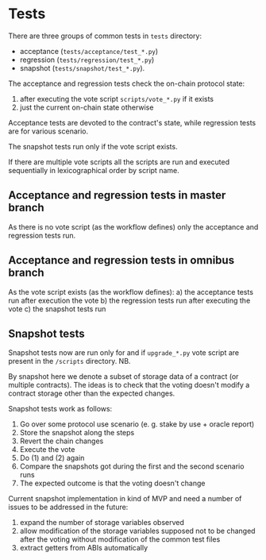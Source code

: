# Tests

There are three groups of common tests in `tests` directory:
- acceptance (`tests/acceptance/test_*.py`)
- regression (`tests/regression/test_*.py`)
- snapshot (`tests/snapshot/test_*.py`).

The acceptance and regression tests check the on-chain protocol state:

1) after executing the vote script `scripts/vote_*.py` if it exists
2) just the current on-chain state otherwise

Acceptance tests are devoted to the contract's state, while regression tests are for various scenario.

The snapshot tests run only if the vote script exists.

If there are multiple vote scripts all the scripts are run and executed
sequentially in lexicographical order by script name.

## Acceptance and regression tests in master branch

As there is no vote script (as the workflow defines) only the acceptance and regression tests run.

## Acceptance and regression tests in omnibus branch

As the vote script exists (as the workflow defines):
a) the acceptance tests run after execution the vote
b) the regression tests run after executing the vote
c) the snapshot tests run

## Snapshot tests

Snapshot tests now are run only for and if `upgrade_*.py` vote script
are present in the `/scripts` directory. NB.

By snapshot here we denote a subset of storage data of a contract (or multiple contracts).
The ideas is to check that the voting doesn't modify a contract storage other than the
expected changes.

Snapshot tests work as follows:

1) Go over some protocol use scenario (e. g. stake by use + oracle report)
2) Store the snapshot along the steps
3) Revert the chain changes
4) Execute the vote
5) Do (1) and (2) again
6) Compare the snapshots got during the first and the second scenario runs
7) The expected outcome is that the voting doesn't change

Current snapshot implementation in kind of MVP and need a number of issues to
be addressed in the future:

1) expand the number of storage variables observed
2) allow modification of the storage variables supposed not to be changed after
the voting without modification of the common test files
3) extract getters from ABIs automatically
